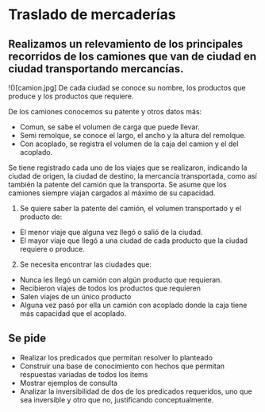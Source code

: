 # Traslado de mercaderías

## Realizamos un relevamiento de los principales recorridos de los camiones que van de ciudad en ciudad transportando mercancías. 

!()[camion.jpg]
De cada ciudad se conoce su nombre, los productos que produce y los productos que requiere. 

De los camiones conocemos su patente y otros datos más: 
* Comun, se sabe el volumen de carga que puede llevar.
* Semi remolque, se conoce el largo, el ancho y la altura del remolque. 
* Con acoplado, se registra el volumen de la caja del camion y el del acoplado.

Se tiene registrado cada uno de los viajes que se realizaron, indicando la ciudad de origen, la ciudad de destino, la mercancía transportada, como así también la patente del camión que la transporta. Se asume que los camiones siempre viajan cargados al máximo de su capacidad.

1. Se quiere saber la patente del camión, el volumen transportado y el producto de:
- El menor viaje que alguna vez llegó o salió de la ciudad.
- El mayor viaje que llegó a una ciudad de cada producto que la ciudad requiere o produce.

2. Se necesita encontrar las ciudades que:
- Nunca les llegó un camión con algún producto que requieran.
- Recibieron viajes de todos los productos que requieren
- Salen viajes de un único producto
- Alguna vez pasó por ella un camión con acoplado donde la caja tiene más capacidad que el acoplado.

## Se pide
- Realizar los predicados que permitan resolver lo planteado
- Construir una base de conocimiento con hechos que permitan respuestas variadas de todos los items
- Mostrar ejemplos de consulta
- Analizar la inversibilidad de dos de los predicados requeridos, uno que sea inversible y otro que no, justificando conceptualmente. 

